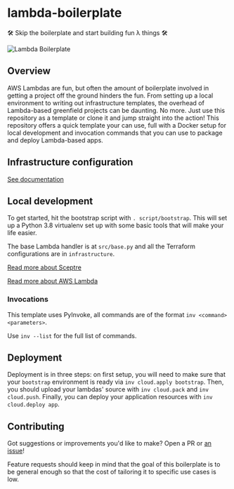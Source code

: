 # lambda-boilerplate
🛠 Skip the boilerplate and start building fun λ things 🛠

![Lambda Boilerplate](https://github.com/mcataford/lambda-boilerplate/workflows/Lambda%20Boilerplate/badge.svg)

## Overview

AWS Lambdas are fun, but often the amount of boilerplate involved in getting a project off the ground hinders the fun. From setting up a local environment to writing out infrastructure templates, the overhead of Lambda-based greenfield projects can be daunting. No more. Just use this repository as a template or clone it and jump straight into the action! This repository offers a quick template your can use, full with a Docker setup for local development and invocation commands that you can use to package and deploy Lambda-based apps.

## Infrastructure configuration

[See documentation](./INFRASTRUCTURE.md)

## Local development

To get started, hit the bootstrap script with `. script/bootstrap`. This will set up a Python 3.8 virtualenv set up with some basic tools that will make your life easier.

The base Lambda handler is at `src/base.py` and all the Terraform configurations are in `infrastructure`.

[Read more about Sceptre](https://sceptre.cloudreach.com/latest/index.html://www.terraform.io/docs/index.html)

[Read more about AWS Lambda](https://docs.aws.amazon.com/lambda/latest/dg/lambda-python.html)

### Invocations

This template uses PyInvoke, all commands are of the format `inv <command> <parameters>`.

Use `inv --list` for the full list of commands.

## Deployment

Deployment is in three steps: on first setup, you will need to make sure that your `bootstrap` environment is ready via `inv cloud.apply bootstrap`. Then, you should upload your lambdas' source with `inv cloud.pack` and `inv cloud.push`. Finally, you can deploy your application resources with `inv cloud.deploy app`.

## Contributing

Got suggestions or improvements you'd like to make? Open a PR or [an issue](https://github.com/mcataford/lambda-boilerplate/issues)!

Feature requests should keep in mind that the goal of this boilerplate is to be general enough so that the cost of tailoring it to specific use cases is low.
